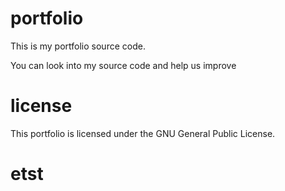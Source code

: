 # portfolio
This is my portfolio source code. 

You can look into my source code and help us improve

# license
This portfolio is licensed under the GNU General Public License.
# etst

